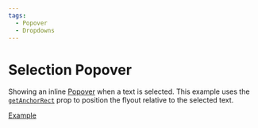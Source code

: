 ```yaml
---
tags:
  - Popover
  - Dropdowns
---
```


# Selection Popover

<div data-description>

Showing an inline [Popover](/components/popover) when a text is selected. This example uses the [`getAnchorRect`](/reference/popover#getanchorrect) prop to position the flyout relative to the selected text.

</div>

<div data-tags></div>

<a href="./index.react.tsx" data-playground>Example</a>
